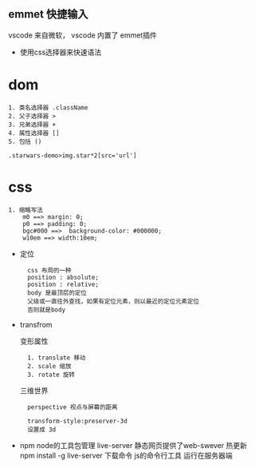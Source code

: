 ## emmet 快捷输入
vscode 来自微软，
vscode 内置了 emmet插件
- 使用css选择器来快速语法
# dom
    1. 类名选择器 .className
    2. 父子选择器 >
    3. 兄弟选择器 +
    4. 属性选择器 []
    5. 包括 ()

    .starwars-demo>img.star*2[src='url']

# css
    1. 缩略写法 
        m0 ==> margin: 0;
        p0 ==> padding: 0;
        bgc#000 ==>  background-color: #000000;
        w10em ==> width:10em;

- 定位

        css 布局的一种
        position : absolute;
        position : relative;
        body 是最顶层的定位
        父级或一直往外查找，如果有定位元素，则以最近的定位元素定位
        否则就是body

- transfrom 

    变形属性  

        1. translate 移动
        2. scale 缩放
        3. rotate 旋转
    
    三维世界

        perspective 视点与屏幕的距离

        transform-style:preserver-3d
        设置成 3d

- npm node的工具包管理
        live-server 静态网页提供了web-swever 热更新
        npm install -g live-server 下载命令
        js的命令行工具 运行在服务器端

